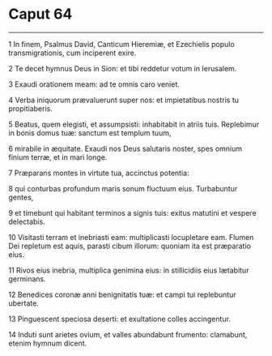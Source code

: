 # Caput 64

***

1 In finem, Psalmus David, Canticum Hieremiæ, et Ezechielis populo transmigrationis, cum inciperent exire.

2 Te decet hymnus Deus in Sion: et tibi reddetur votum in Ierusalem.

3 Exaudi orationem meam: ad te omnis caro veniet.

4 Verba iniquorum prævaluerunt super nos: et impietatibus nostris tu propitiaberis.

5 Beatus, quem elegisti, et assumpsisti: inhabitabit in atriis tuis. Replebimur in bonis domus tuæ: sanctum est templum tuum,

6 mirabile in æquitate. Exaudi nos Deus salutaris noster, spes omnium finium terræ, et in mari longe.

7 Præparans montes in virtute tua, accinctus potentia:

8 qui conturbas profundum maris sonum fluctuum eius. Turbabuntur gentes,

9 et timebunt qui habitant terminos a signis tuis: exitus matutini et vespere delectabis.

10 Visitasti terram et inebriasti eam: multiplicasti locupletare eam. Flumen Dei repletum est aquis, parasti cibum illorum: quoniam ita est præparatio eius.

11 Rivos eius inebria, multiplica genimina eius: in stillicidiis eius lætabitur germinans.

12 Benedices coronæ anni benignitatis tuæ: et campi tui replebuntur ubertate.

13 Pinguescent speciosa deserti: et exultatione colles accingentur.

14 Induti sunt arietes ovium, et valles abundabunt frumento: clamabunt, etenim hymnum dicent.

